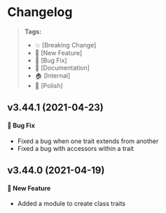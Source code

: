 Changelog
=========

> **Tags:**
> - :boom:       [Breaking Change]
> - :rocket:     [New Feature]
> - :bug:        [Bug Fix]
> - :memo:       [Documentation]
> - :house:      [Internal]
> - :nail_care:  [Polish]

## v3.44.1 (2021-04-23)

#### :bug: Bug Fix

* Fixed a bug when one trait extends from another
* Fixed a bug with accessors within a trait

## v3.44.0 (2021-04-19)

#### :rocket: New Feature

* Added a module to create class traits

